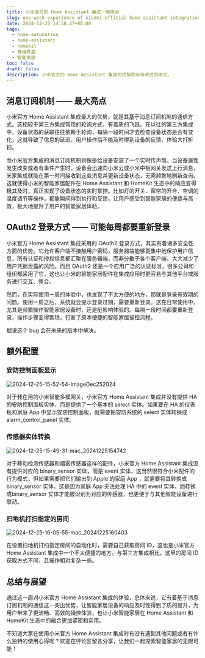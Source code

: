 ```yaml
---
title: 小米官方的 Home Assistant 集成一周体验
slug: one-week experience of xiaomi official home assistant integration
date: 2024-12-25 14:58:27+08:00
tags:
  - home-automation
  - home-assistant
  - homekit
  - 青梅煮酒
  - 智能家居
toc: false
draft: false
description: 小米官方的 Home Assistant 集成的优势和有待改进的地方。
---
```


## 消息订阅机制 —— 最大亮点

小米官方 Home Assistant 集成最大的优势，就是其基于消息订阅机制的通信方式。这相较于第三方集成常用的轮询方式，有着质的飞跃。在以往的第三方集成中，设备状态的获取往往依赖于轮询，每隔一段时间才去检查设备状态是否有变化，这就导致了信息的延迟，用户操作后不能及时得到设备的反馈，体验大打折扣。

而小米官方集成的消息订阅机制则像是给设备安装了一个实时传声筒。当设备属性发生改变或者有事件产生时，设备会迅速向小米云或小米中枢网关发送上行消息，米家集成就能在第一时间接收到这些消息并更新设备状态，无需频繁地刷新查询。这就使得小米的智能家居配件在 Home Assistant 和 HomeKit 生态中的响应变得极其及时，真正实现了设备状态的实时掌控。比如灯的开关、窗帘的开合、空调的温度调节等操作，都能瞬间得到执行和反馈，让用户感受到智能家居的便捷与高效，极大地提升了用户的智能家居体验。

## OAuth2 登录方式 —— 可能每周都要重新登录

小米官方 Home Assistant 集成采用的 OAuth2 登录方式，其实有着诸多安全性方面的优势。它允许客户端不接触用户密码，服务器端能够更集中地保护用户信息，所有认证和授权信息都汇聚在服务器端，而非分散于各个客户端，大大减少了用户凭据泄露的风险。而且 OAuth2 还是一个应用广泛的认证标准，很多公司和组织都采用了它，这也让小米的智能家居配件在集成应用时更容易与其他平台或服务进行交互、整合。

然而，在实际使用一周的体验中，也发现了不太方便的地方，那就是登录有效期的问题。使用一周之后，系统就会提示登录过期，需要重新登录。这在日常使用中，尤其是频繁操作智能家居设备时，还是挺影响体验的。每隔一段时间都要重新登录，操作步骤变得繁琐，打断了原本便捷的智能家居操控流程。

据说这个 bug 会在未来的版本中解决。

## 额外配置

### 安防控制面板显示

![2024-12-25-15-52-54-ImageDec252024](https://raw.githubusercontent.com/xbot/image-hosting/master/blog/2024-12-25-15-52-54-Image%20Dec%2025%202024.jpeg)

对于我在用的小米智能多模网关，小米官方 Home Assistant 集成并没有提供 HA 的安防控制面板实体，而是提供了一个基本的 select 实体。如果要在 HA 的仪表板和家庭 App 中显示安防控制面板，就需要把安防系统的 select 实体转换成 alarm_control_panel 实体。

### 传感器实体转换

![2024-12-25-15-49-31-mac_20241225154742](https://raw.githubusercontent.com/xbot/image-hosting/master/blog/2024-12-25-15-49-31-mac_20241225154742.jpeg)

对于移动检测传感器和烟雾传感器这样的配件，小米官方 Home Assistant 集成没有提供对应的 binary_sensor 实体，而是 event 实体，这当然很符合小米配件的行为模式，但如果需要把它们输出到 Apple 的家庭 App ，就需要将其转换成 binary_sensor 实体。这是因为家庭 App 无法处理 HA 中的 event 实体，而转换成binary_sensor 实体才能被识别为对应的传感器，也更便于与其他智能设备进行联动。

### 扫地机打扫指定的房间

![2024-12-25-16-05-55-mac_20241225160403](https://raw.githubusercontent.com/xbot/image-hosting/master/blog/2024-12-25-16-05-55-mac_20241225160403.jpeg)

在设置扫地机打扫指定房间的自动化时，需要自己获取房间 ID，这也是小米官方 Home Assistant 集成中一个不太便捷的地方。与第三方集成相比，这里的房间 ID 获取方式不同，且操作相对复杂一些。

## 总结与展望

通过这一周对小米官方 Home Assistant 集成的体验，总体来说，它有着基于消息订阅机制的通信这一突出优势，让智能家居设备的响应及时性得到了质的提升，为用户带来了更流畅、高效的操控体验，也让小米智能家居在 Home Assistant 和 HomeKit 生态中的融合更加紧密和实用。

不知道大家在使用小米官方 Home Assistant 集成时有没有遇到其他问题或者有什么独特的使用心得呢？欢迎在评论区留言分享，让我们一起探索智能家居的无限可能！